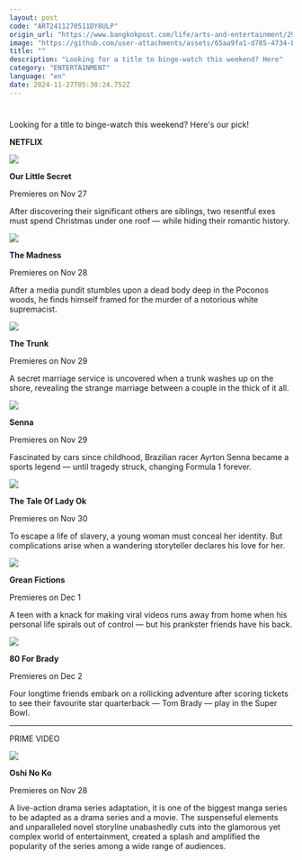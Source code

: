 ```yaml
---
layout: post
code: "ART2411270511DY8ULP"
origin_url: "https://www.bangkokpost.com/life/arts-and-entertainment/2909722/new-releases-for-your-streaming-pleasure-nov-27-dec-3"
image: "https://github.com/user-attachments/assets/65aa9fa1-d785-4734-b461-aaad9c049eb6"
title: ""
description: "Looking for a title to binge-watch this weekend? Here"
category: "ENTERTAINMENT"
language: "en"
date: 2024-11-27T05:30:24.752Z
---
```


# 

Looking for a title to binge-watch this weekend? Here's our pick! 

**NETFLIX**

![](https://github.com/user-attachments/assets/78e2b5db-6328-4372-a417-d482705d6f36)

**Our Little Secret**

Premieres on Nov 27

After discovering their significant others are siblings, two resentful exes must spend Christmas under one roof — while hiding their romantic history.

![](https://github.com/user-attachments/assets/c0a60fa7-7b0a-4807-8e19-1f62ffd0bf02)

**The Madness**

Premieres on Nov 28

After a media pundit stumbles upon a dead body deep in the Poconos woods, he finds himself framed for the murder of a notorious white supremacist.

![](https://static.bangkokpost.com/media/content/20241127/5361565.jpg)

**The Trunk**

Premieres on Nov 29

A secret marriage service is uncovered when a trunk washes up on the shore, revealing the strange marriage between a couple in the thick of it all.

![](https://github.com/user-attachments/assets/a08dd0cb-db59-484f-b22a-7fb79a418c10)

**Senna**

Premieres on Nov 29

Fascinated by cars since childhood, Brazilian racer Ayrton Senna became a sports legend — until tragedy struck, changing Formula 1 forever.

![](https://github.com/user-attachments/assets/c221fcc0-70a8-4473-ba1f-26e134385659)

**The Tale Of Lady Ok**

Premieres on Nov 30

To escape a life of slavery, a young woman must conceal her identity. But complications arise when a wandering storyteller declares his love for her.

![](https://github.com/user-attachments/assets/6ea95e48-f07f-4c17-9fb6-197e07fcbadf)

**Grean Fictions**

Premieres on Dec 1

A teen with a knack for making viral videos runs away from home when his personal life spirals out of control — but his prankster friends have his back.

![](https://github.com/user-attachments/assets/91a6a5ec-6b36-47be-8fa2-5b4d963cc3f7)

**80 For Brady**

Premieres on Dec 2

Four longtime friends embark on a rollicking adventure after scoring tickets to see their favourite star quarterback — Tom Brady — play in the Super Bowl.

* * *

PRIME VIDEO 

![](https://static.bangkokpost.com/media/content/20241127/5361591.jpg)

**Oshi No Ko**

Premieres on Nov 28 

A live-action drama series adaptation, it is one of the biggest manga series to be adapted as a drama series and a movie. The suspenseful elements and unparalleled novel storyline unabashedly cuts into the glamorous yet complex world of entertainment, created a splash and amplified the popularity of the series among a wide range of audiences.